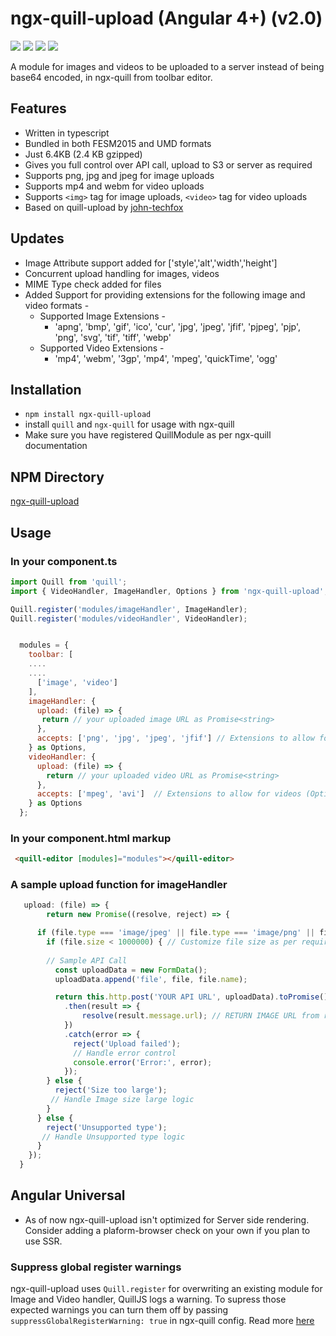 # ngx-quill-upload (Angular 4+) (v2.0)

<img src="https://www.code-inspector.com/project/13693/score/svg"> <img src="https://www.code-inspector.com/project/13693/status/svg"> <img src="https://img.shields.io/npm/dw/ngx-quill-upload"> <img src="https://img.shields.io/npm/l/ngx-quill-upload">

A module for images and videos to be uploaded to a server instead of being base64 encoded, in ngx-quill from toolbar editor.

## Features

- Written in typescript
- Bundled in both FESM2015 and UMD formats
- Just 6.4KB (2.4 KB gzipped)
- Gives you full control over API call, upload to S3 or server as required
- Supports png, jpg and jpeg for image uploads
- Supports mp4 and webm for video uploads
- Supports ```<img>``` tag for image uploads, ```<video>``` tag for video uploads
- Based on quill-upload by [john-techfox](https://github.com/john-techfox/quill-upload)

## Updates

- Image Attribute support added for ['style','alt','width','height']
- Concurrent upload handling for images, videos
- MIME Type check added for files
- Added Support for providing extensions for the following image and video formats -
  - Supported Image Extensions - 
    - 'apng', 'bmp', 'gif', 'ico', 'cur', 'jpg', 'jpeg', 'jfif', 'pjpeg', 'pjp', 'png', 'svg', 'tif', 'tiff', 'webp'
  - Supported Video Extensions - 
    - 'mp4', 'webm', '3gp', 'mp4', 'mpeg', 'quickTime', 'ogg'

## Installation

- `npm install ngx-quill-upload`
- install `quill` and `ngx-quill` for usage with ngx-quill
- Make sure you have registered QuillModule as per ngx-quill documentation

## NPM Directory

[ngx-quill-upload](https://www.npmjs.com/package/ngx-quill-upload)

## Usage

### In your component.ts

```javascript
import Quill from 'quill';
import { VideoHandler, ImageHandler, Options } from 'ngx-quill-upload';

Quill.register('modules/imageHandler', ImageHandler);
Quill.register('modules/videoHandler', VideoHandler);


  modules = {
    toolbar: [
    ....
    ....
      ['image', 'video']
    ],
    imageHandler: {
      upload: (file) => {
       return // your uploaded image URL as Promise<string>
      },
      accepts: ['png', 'jpg', 'jpeg', 'jfif'] // Extensions to allow for images (Optional) | Default - ['jpg', 'jpeg', 'png']
    } as Options,
    videoHandler: {
      upload: (file) => {
        return // your uploaded video URL as Promise<string>
      },
      accepts: ['mpeg', 'avi']  // Extensions to allow for videos (Optional) | Default - ['mp4', 'webm']
    } as Options
  };
```

### In your component.html  markup

```html
 <quill-editor [modules]="modules"></quill-editor>
```

### A sample upload function for imageHandler

```javascript
   upload: (file) => {
        return new Promise((resolve, reject) => {

      if (file.type === 'image/jpeg' || file.type === 'image/png' || file.type === 'image/jpg') { // File types supported for image
        if (file.size < 1000000) { // Customize file size as per requirement
        
        // Sample API Call
          const uploadData = new FormData();
          uploadData.append('file', file, file.name);

          return this.http.post('YOUR API URL', uploadData).toPromise()
            .then(result => {
                resolve(result.message.url); // RETURN IMAGE URL from response
            })
            .catch(error => {
              reject('Upload failed'); 
              // Handle error control
              console.error('Error:', error);
            });
        } else {
          reject('Size too large');
         // Handle Image size large logic 
        }
      } else {
        reject('Unsupported type');
       // Handle Unsupported type logic
      }
    });
  }
```

## Angular Universal

- As of now ngx-quill-upload isn't optimized for Server side rendering. Consider adding a plaform-browser check on your own if you plan to use SSR.


### Suppress global register warnings

ngx-quill-upload uses `Quill.register` for overwriting an existing module for Image and Video handler, QuillJS logs a warning.
To supress those expected warnings you can turn them off by passing `suppressGlobalRegisterWarning: true` in ngx-quill config.
Read more [here](https://github.com/KillerCodeMonkey/ngx-quill)
